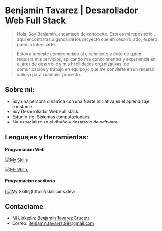 # Benjamin Tavarez | Desarollador Web Full Stack

> Hola, Soy Benjamin, encantado de conocerte. Este es mi repositorio , aqui encontraras algunos de los proyecto que eh desarrollado, espero puedan interesarte. 

> Estoy altamente comprometido al crecimiento y éxito de quien requiera mis servicios, aplicando mis conocimientos y experiencia en el área de desarrollo y mis habilidades organizativas, de comunicación y trabajo en equipo,lo que me convierte en un recurso valioso para cualquier proyecto.

## Sobre mi:
- Soy una persona dinámica con una fuerte iniciativa en el aprendizaje constante.
- Soy Desarrollador Web Full stack.
- Estudio Ing. Sistemas computacionaes.
- Me especializo en el diseño y desarrollo de software.


## Lenguajes y Herramientas:
#### Programacion Web
[![My Skills](https://skillicons.dev/icons?i=html,css,bootstrap,tailwind,js,react,next)](https://skillicons.dev)

[![My Skills](https://skillicons.dev/icons?i=php,laravel,mysql,github)](https://skillicons.dev)

#### Programacion escritorio
[![My Skills](https://skillicons.dev/icons?i=c,cpp,cs,java,)](https://skillicons.dev)

<!-- 

![a](http://github-profile-summary-cards.vercel.app/api/cards/repos-per-language?username=sirbeho&theme=algolia)

  ![Herbert's GitHub stats](https://github-readme-stats.vercel.app/api/top-langs/?username=sirbeho&theme=blue-green&locale=es&langs_count=10&hide=C)

  [![Readme Card](https://github-readme-stats.vercel.app/api/pin/?username=sirbeho&repo=Autentification&theme=blue-green)](https://github.com/sirbeho/Autentification)
 -->

## Contactame:

- Mi Linkedin: [Benjamin Tavarez Cruceta](https://www.linkedin.com/in/benjamin-tavarez-cruceta-052aa623b/)
- Correo: Benjamin.tavarez.98@gmail.com


